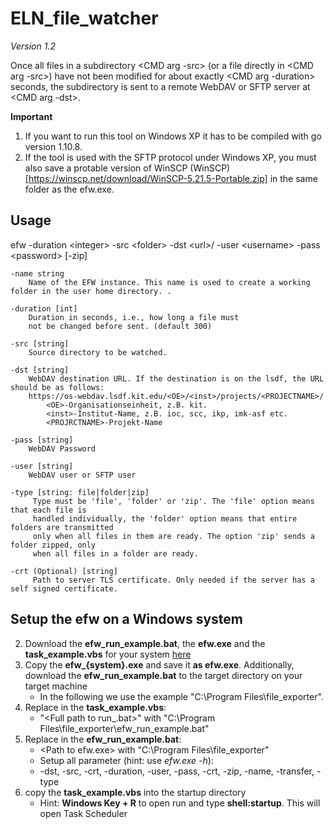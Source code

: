 # ELN_file_watcher
*Version 1.2*

Once all files in a subdirectory <CMD arg -src>
(or a file directly in <CMD arg -src>) have not been
modified for about exactly <CMD arg -duration> seconds,
the subdirectory is sent to a remote WebDAV or SFTP server at <CMD arg -dst>.

**Important**
1) If you want to run this tool on Windows XP it has to be compiled with go version 1.10.8.
2) If the tool is used with the SFTP protocol under Windows XP, you must also save a protable
   version of WinSCP (WinSCP)[https://winscp.net/download/WinSCP-5.21.5-Portable.zip] in the same folder as the efw.exe.

## Usage

efw -duration &lt;integer&gt; -src &lt;folder&gt; -dst &lt;url&gt;/ -user &lt;username&gt; -pass &lt;password&gt; [-zip]

    -name string
        Name of the EFW instance. This name is used to create a working folder in the user home directory. .
    
    -duration [int]
        Duration in seconds, i.e., how long a file must
        not be changed before sent. (default 300)
    
    -src [string]
        Source directory to be watched.
    
    -dst [string]
        WebDAV destination URL. If the destination is on the lsdf, the URL should be as follows:
        https://os-webdav.lsdf.kit.edu/<OE>/<inst>/projects/<PROJECTNAME>/
            <OE>-Organisationseinheit, z.B. kit.
            <inst>-Institut-Name, z.B. ioc, scc, ikp, imk-asf etc.
            <PROJRCTNAME>-Projekt-Name

    -pass [string]
        WebDAV Password

    -user [string]
        WebDAV user or SFTP user
  
    -type [string: file|folder|zip]
         Type must be 'file', 'folder' or 'zip'. The 'file' option means that each file is 
         handled individually, the 'folder' option means that entire folders are transmitted
         only when all files in them are ready. The option 'zip' sends a folder zipped, only
         when all files in a folder are ready.
   
    -crt (Optional) [string]
         Path to server TLS certificate. Only needed if the server has a self signed certificate.

## Setup the efw on a Windows system
2) Download the **efw_run_example.bat**, the **efw.exe** and the **task_example.vbs** for your system [here](https://github.com/ComPlat/ELN_file_watcher/releases/tag/latest)
2) Copy the **efw_{system}.exe** and save it **as efw.exe**. Additionally, download the **efw_run_example.bat** to the target directory on your target machine
   - In the following we use the example "C:\Program Files\file_exporter".
3) Replace in the **task_example.vbs**:
   - "&lt;Full path to run_.bat&gt;" with "C:\Program Files\file_exporter\efw_run_example.bat"
4) Replace in the **efw_run_example.bat**:
   - &lt;Path to efw.exe&gt; with "C:\Program Files\file_exporter\"
   - Setup all parameter (hint: use _efw.exe -h_):
   - -dst, -src, -crt, -duration, -user, -pass, -crt, -zip, -name, -transfer, -type
5) copy the **task_example.vbs** into the startup directory
   - Hint: **Windows Key + R** to open run and type **shell:startup**. This will open Task Scheduler





  

